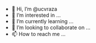 - 👋 Hi, I’m @ucvraza
- 👀 I’m interested in ...
- 🌱 I’m currently learning ...
- 💞️ I’m looking to collaborate on ...
- 📫 How to reach me ...

<!---
ucvraza/ucvraza is a ✨ special ✨ repository because its `README.md` (this file) appears on your GitHub profile.
You can click the Preview link to take a look at your changes.
--->
